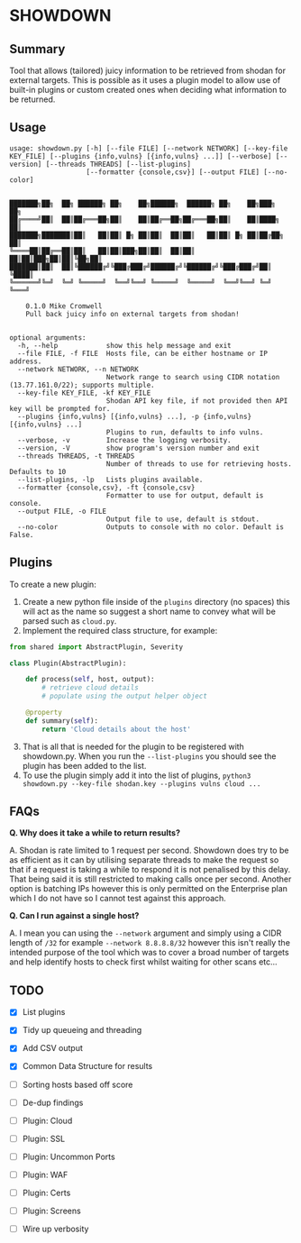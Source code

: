 # SHOWDOWN

## Summary

Tool that allows (tailored) juicy information to be retrieved from shodan for external targets. This is possible as it uses a plugin model to allow use of built-in plugins or custom created ones when deciding what information to be returned.

## Usage

```
usage: showdown.py [-h] [--file FILE] [--network NETWORK] [--key-file KEY_FILE] [--plugins {info,vulns} [{info,vulns} ...]] [--verbose] [--version] [--threads THREADS] [--list-plugins]
                   [--formatter {console,csv}] [--output FILE] [--no-color]

       
███████╗██╗  ██╗ ██████╗ ██╗    ██╗██████╗  ██████╗ ██╗    ██╗███╗   ██╗
██╔════╝██║  ██║██╔═══██╗██║    ██║██╔══██╗██╔═══██╗██║    ██║████╗  ██║
███████╗███████║██║   ██║██║ █╗ ██║██║  ██║██║   ██║██║ █╗ ██║██╔██╗ ██║
╚════██║██╔══██║██║   ██║██║███╗██║██║  ██║██║   ██║██║███╗██║██║╚██╗██║
███████║██║  ██║╚██████╔╝╚███╔███╔╝██████╔╝╚██████╔╝╚███╔███╔╝██║ ╚████║
╚══════╝╚═╝  ╚═╝ ╚═════╝  ╚══╝╚══╝ ╚═════╝  ╚═════╝  ╚══╝╚══╝ ╚═╝  ╚═══╝

    0.1.0 Mike Cromwell
    Pull back juicy info on external targets from shodan!


optional arguments:
  -h, --help            show this help message and exit
  --file FILE, -f FILE  Hosts file, can be either hostname or IP address.
  --network NETWORK, --n NETWORK
                        Network range to search using CIDR notation (13.77.161.0/22); supports multiple.
  --key-file KEY_FILE, -kf KEY_FILE
                        Shodan API key file, if not provided then API key will be prompted for.
  --plugins {info,vulns} [{info,vulns} ...], -p {info,vulns} [{info,vulns} ...]
                        Plugins to run, defaults to info vulns.
  --verbose, -v         Increase the logging verbosity.
  --version, -V         show program's version number and exit
  --threads THREADS, -t THREADS
                        Number of threads to use for retrieving hosts. Defaults to 10
  --list-plugins, -lp   Lists plugins available.
  --formatter {console,csv}, -ft {console,csv}
                        Formatter to use for output, default is console.
  --output FILE, -o FILE
                        Output file to use, default is stdout.
  --no-color            Outputs to console with no color. Default is False.
```

## Plugins

To create a new plugin:

1. Create a new python file inside of the `plugins` directory (no spaces) this will act as the name so suggest a short name to convey what will be parsed such as `cloud.py`.
2. Implement the required class structure, for example:

```python
from shared import AbstractPlugin, Severity

class Plugin(AbstractPlugin):

    def process(self, host, output):
        # retrieve cloud details
        # populate using the output helper object

    @property
    def summary(self):
        return 'Cloud details about the host'
```
3. That is all that is needed for the plugin to be registered with showdown.py. When you run the `--list-plugins` you should see the plugin has been added to the list.
4. To use the plugin simply add it into the list of plugins, `python3 showdown.py --key-file shodan.key --plugins vulns cloud ...`

## FAQs

**Q. Why does it take a while to return results?**

A. Shodan is rate limited to 1 request per second. Showdown does try to be as efficient as it can by utilising separate threads to make the request so that if a request is taking a while to respond it is not penalised by this delay. That being said it is still restricted to making calls once per second. Another option is batching IPs however this is only permitted on the Enterprise plan which I do not have so I cannot test against this approach.

**Q. Can I run against a single host?**

A. I mean you can using the `--network` argument and simply using a CIDR length of `/32` for example `--network 8.8.8.8/32` however this isn't really the intended purpose of the tool which was to cover a broad number of targets and help identify hosts to check first whilst waiting for other scans etc...


## TODO

- [X] List plugins
- [X] Tidy up queueing and threading
- [X] Add CSV output
- [X] Common Data Structure for results
- [ ] Sorting hosts based off score
- [ ] De-dup findings
- [ ] Plugin: Cloud
- [ ] Plugin: SSL
- [ ] Plugin: Uncommon Ports
- [ ] Plugin: WAF
- [ ] Plugin: Certs
- [ ] Plugin: Screens
- [ ] Wire up verbosity

